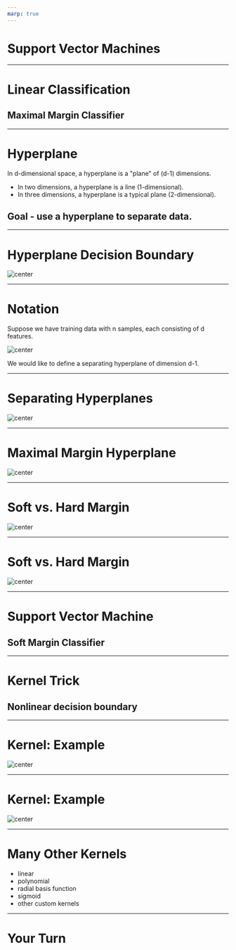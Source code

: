 ```yaml
---
marp: true
---
```


<style>
img[alt~="center"] {
  display: block;
  margin: 0 auto;
}
</style>

# Support Vector Machines
<!--
Support vector machines (SVM) can be used for both classification and regression tasks. But using SVM for classification is far more common, so in this lecture, we will focus on classification tasks. The lab also focuses mainly on classification, but does include a regression example. 
-->

---

# Linear Classification 
## Maximal Margin Classifier 

<!--
A support vector machine is a generalization of a much simpler model, called a maximal margin classifier. Let's first discuss the maximal margin classifier, then we'll see how to extend this simple idea to a more robust support vector machine. 
-->

---

# Hyperplane 
In d-dimensional space, a hyperplane is a "plane" of (d-1) dimensions. 

* In two dimensions, a hyperplane is a line (1-dimensional).
* In three dimensions, a hyperplane is a typical plane (2-dimensional).

## Goal - use a hyperplane to separate data. 
<!--
A hyperplane is the analogue of a line in higher dimensions. If we are looking at d-dimensional space, then a hyperplane has dimension d-1. 

For example, if we look at the typical 2-dimensional Cartesian coordinate system, then a hyperplane is a line. 

Similarly, if we consider 3-dimensional space, then a hyperplane is a 2-dimensional plane. 

Although we cannot visualize this in higher dimensions, the analogy carries through. 

Note that "plane" in the definition refers to an affine subspace. 


-->

---

# Hyperplane Decision Boundary 

![center](res/svm01.png)

<!--
Here we have two classes of observations. Class 1 is shown in yellow, and class 2 is shown in red. They are linearly separated by the hyperplane X_{2} = m*X_{1} + b. Note that this is just the equation of a line. We can rearrange our terms into this equivalent equation: X_{2} - m*X_[1} - b = 0.

Image Details:
* [svm01.png](http://www.google.com): Copyright Google

-->

---
# Notation 
Suppose we have training data with n samples, each consisting of d features. 

![center](res/svm02.png)

We would like to define a separating hyperplane of dimension d-1. 

<!--
Here we have sample data points x_{1} = [x11, x12, ..., x1d], x_{2} = [x21, x22, ..., x2d], and so on. If a separating hyperplane exists, then it cuts our space into d distinct regions. We label the datapoints based on which region they reside in. 

Let's look back at two dimensions, where we can draw examples. 


Image Details:
* [svm02.png](http://www.google.com): Copyright Google
-->

---

# Separating Hyperplanes 

![center](res/svm03.png)

<!--

Here is the same example data from before, and we have drawn three different separating hyperplanes. 

Notice that any of these hyperplanes can be used to define a classifier. If X_{2} - m*X_{1} - b > 0, then we classify the point as yellow (class 1). If X_{2} - m*X_{1} - b < 0, then we classify the point as red (class 2). 

How do we choose a separating hyperplane? Which one is the "best"? 


Image Details:
* [svm03.png](http://www.google.com): Copyright Google
-->
---

# Maximal Margin Hyperplane

![center](res/svm04.png)

<!--
We compute the Euclidean distance from each datapoint to the separating hyperplane. The smallest such distance is called the margin. We define the maximal margin hyperplane to be the hyperplane for which the margin is the largest (i.e. we want points from both classes to be as far away from the separating hyperplane as possible).

The datapoints that define the margin are called the support vectors, because they "support" the maximal margin hyperplane. 

Image Details:
* [svm04.png](http://www.google.com): Copyright Google
-->
---

# Soft vs. Hard Margin

![center](res/svm05.png)

<!--
Let's continue to consider the same example, but imagine that we receive one additional piece of training data from class 1 (yellow). The new point is the yellow point that is furthest to the right in the graph. We can still define a separating hyperplane, but the margin is tiny. The maximal margin classifier is also known as a hard margin classifier, meaning that points must be perfectly linearly separated. A hard margin classifier will correctly classify all the training data, but it can be somewhat limiting and not robust to the introduction of new datapoints. 

Image Details:
* [svm05.png](http://www.google.com): Copyright Google
-->
---

# Soft vs. Hard Margin

![center](res/svm06.png)

<!--
Sometimes it is advantageous to consider a hyperplane that does not perfectly separate all our training data. Here is an example of a soft margin classifier. We see that the yellow datapoint furthest to the right is incorrectly classified by our model, but we have increased our margin, which can lead to greater robustness and better performance on our test data. 

Image Details:
* [svm06.png](http://www.google.com): Copyright Google
-->
---

# Support Vector Machine
## Soft Margin Classifier 

<!--
A support vector machine is a soft margin classifier. We use the idea of the maximal margin classifier, but we allow for some datapoints to be incorrectly labeled (either because our data wasn't linearly separable to begin with, or we want to increase our margin and reduce overfitting).
-->

---

# Kernel Trick 
## Nonlinear decision boundary

<!--
When the data are not linearly separable, the kernel trick can help us find a decision boundary. 
-->

---

# Kernel: Example

![center](res/svm07.png)

<!--
Consider these data. It is clear that we will never be able to find a decision boundary that is a straight line. We can, however, increase the dimension and define a hyperplane in a higher dimension. 

Here is the main idea:
* transform the features to a higher dimensional space (essentially allowing extra dimensions for non-linearity).

* use a linear svm in the higher dimension to create a linear decision boundary. 

* transform the linear decision boundary back to our original feature space to obtain a non-linear boundary. 

In this example, it's pretty clear that a circle would be a reasonable boundary. We may try the kernel k((X_{1},X_{2})) = (X_{1}, X_{2}, X_{1}^{2} + X_{2}^{2}). Notice that this maps everything to three-dimensional space. In three dimensions, we can find a linear decision boundary, then pull that back to a non-linear boundary in two dimensions. We get something like this (next slide).

Image Details:
* [svm07.png](http://www.google.com): Copyright Google
-->

---

# Kernel: Example 

![center](res/svm08.png)

<!--
Here is the result of using a kernel with X_{1}^{2} + X_{2}^{2} in the third dimension. 


Image Details:
* [svm07.png](http://www.google.com): Copyright Google
-->

---

# Many Other Kernels
* linear 
* polynomial 
* radial basis function
* sigmoid 
* other custom kernels

<!--
There are many other possibly kernel functions. A few of the common ones are listed on this slide. When implementing svm with scikit-learn, the kernel can be treated as a hyperparameter that is tuned with your model. 

Reference: https://scikit-learn.org/stable/modules/svm.html#kernel-functions

-->

---

# Your Turn

<!--
Now let's take a look at the lab, where you will practice building support vector machines. 
-->
